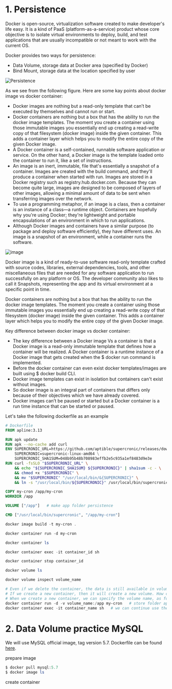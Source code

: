 # 1. Persistence
Docker is open-source, virtualization software created to make developer's life easy. It is a kind of PaaS (platform-as-a-service) product whose core objective is to isolate virtual environments to deploy, build, and test applications that are usually incompatible or not meant to work with the current OS.

Docker provides two ways for persistence:
- Data Volume, storage data at Docker area (specified by Docker)
- Bind Mount, storage data at the location specified by user
  
![Persistence](https://dockertips.readthedocs.io/en/latest/_images/types-of-mounts.png)

As we see from the following figure. Here are some kay points about docker image vs docker container:
- Docker images are nothing but a read-only template that can’t be executed by themselves and cannot run or start.
- Docker containers are nothing but a box that has the ability to run the docker image templates. The moment you create a container using those immutable images you essentially end up creating a read-write copy of that filesystem (docker image) inside the given container. This adds a container layer which helps you to modify the entire copy of the given Docker image.
- A Docker container is a self-contained, runnable software application or service. On the other hand, a Docker image is the template loaded onto the container to run it, like a set of instructions.
- An image is an inert, immutable, file that's essentially a snapshot of a container. Images are created with the build command, and they'll produce a container when started with run. Images are stored in a Docker registry such as registry.hub.docker.com. Because they can become quite large, images are designed to be composed of layers of other images, allowing a minimal amount of data to be sent when transferring images over the network.
- To use a programming metaphor, if an image is a class, then a container is an instance of a class—a runtime object. Containers are hopefully why you're using Docker; they're lightweight and portable encapsulations of an environment in which to run applications.
- Although Docker images and containers have a similar purpose (to package and deploy software efficiently), they have different uses. An image is a snapshot of an environment, while a container runs the software.

![image](https://github.com/yulinnextcode/skills-github-pages/assets/45866102/e890856b-807c-4f03-ac93-bc7d281285c4)

Docker image is a kind of ready-to-use software read-only template crafted with source codes, libraries, external dependencies, tools, and other miscellaneous files that are needed for any software application to run successfully on any platform or OS. The developer community also likes to call it Snapshots, representing the app and its virtual environment at a specific point in time.

Docker containers are nothing but a box that has the ability to run the docker image templates. The moment you create a container using those immutable images you essentially end up creating a read-write copy of that filesystem (docker image) inside the given container. This adds a container layer which helps you to modify the entire copy of the given Docker image.

Key difference between docker image vs docker container:
- The key difference between a Docker image Vs a container is that a Docker image is a read-only immutable template that defines how a container will be realized. A Docker container is a runtime instance of a Docker image that gets created when the $ docker run command is implemented.
- Before the docker container can even exist docker templates/images are built using $ docker build CLI.
- Docker image templates can exist in isolation but containers can't exist without images.
- So docker image is an integral part of containers that differs only because of their objectives which we have already covered.
- Docker images can’t be paused or started but a Docker container is a run time instance that can be started or paused.

Let's take the following dockerfile as an example
```dockerfile
# Dockerfile
FROM apline:3.13

RUN apk update
RUN apk --no-cache add curl
ENV SUPERCRONIC_URL=https://github.com/aptible/supercronic/releases/download/v0.1.12/supercronic-linux-amd64 \
    SUPERCRONIC=supercronic-linux-amd64 \
    SUPERCRONIC_SHA1SUM=048b95b48b708983effb2e5c935a1ef8483d9e3e
RUN curl -fsSLO "$SUPERCRONIC_URL" \
    && echo "${SUPERCRONIC_SHA1SUM} ${SUPERCRONIC}" | sha1sum -c - \
    && chmod +x "$SUPERCRONIC" \
    && mv "$SUPERCRONIC" "/usr/local/bin/&{SUPERCRONIC}" \
    && ln -s "/usr/local/bin/${SUPERCRONIC}" /usr/local/bin/supercronic

COPY my-cron /app/my-cron
WORKDIR /app

VOLUME ["/app"]   # make app folder persistence

CMD ["/usr/local/bin/supercronic", "/app/my-cron"]
```

```powershell
docker image build -t my-cron .

docker container run -d my-cron

docker container ls

docker container exec -it container_id sh

docker container stop container_id

docker volume ls

docker volume inspect volume_name

# Even if we delete the container, the data is still available in volume
# If we create a new container, then it will create a new volume. How can we use previous existing volume?
# When we create a new container, we can specify the volume name, as follows
docker container run -d -v volume_name:/app my-cron   # store folder app in volume volume_name
docker container exec -it container_name sh   # we can continue use the previous existing data and files
```

# 2. Data Volume practice MySQL

We will use MySQL official image, tag version 5.7.
Dockerfile can be found [here](https://github.com/docker-library/mysql/tree/master/5.7).

prepare image
```powershell
$ docker pull mysql:5.7
$ docker image ls
```
create container
```powershell

```



















